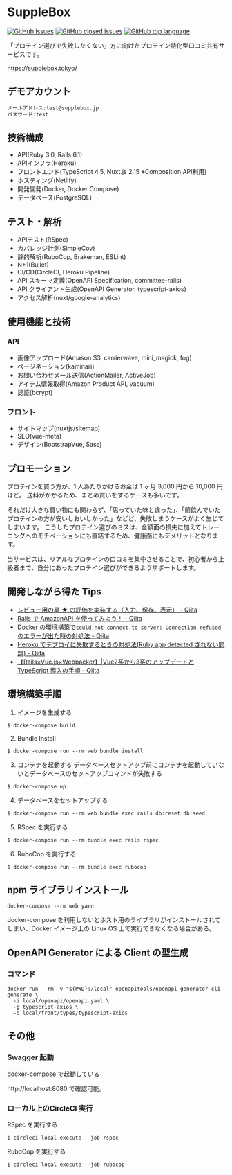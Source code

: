 # SuppleBox

<a href="https://img.shields.io/github/issues-raw/yuki0920/supplebox.svg"><img alt="GitHub issues" src="https://img.shields.io/github/issues-raw/yuki0920/supplebox.svg"></a>
<a href="https://img.shields.io/github/issues-closed-raw/yuki0920/supplebox.svg"><img alt="GitHub closed issues" src="https://img.shields.io/github/issues-closed-raw/yuki0920/supplebox.svg"></a>
<a href="https://img.shields.io/github/languages/top/yuki0920/supplebox"><img alt="GitHub top language" src="https://img.shields.io/github/languages/top/yuki0920/supplebox"></a>

「プロテイン選びで失敗したくない」方に向けたプロテイン特化型口コミ共有サービスです。

<https://supplebox.tokyo/>

## デモアカウント

```md
メールアドレス:test@supplebox.jp
パスワード:test
```

## 技術構成

- API(Ruby 3.0, Rails 6.1)
- APIインフラ(Heroku)
- フロントエンド(TypeScript 4.5, Nuxt.js 2.15 ※Composition API利用)
- ホスティング(Netlify)
- 開発開発(Docker, Docker Compose)
- データベース(PostgreSQL)

## テスト・解析

- APIテスト(RSpec)
- カバレッジ計測(SimpleCov)
- 静的解析(RuboCop, Brakeman, ESLint)
- N+1(Bullet)
- CI/CD(CircleCI, Heroku Pipeline)
- API スキーマ定義(OpenAPI Specification, committee-rails)
- API クライアント生成(OpenAPI Generator, typescript-axios)
- アクセス解析(nuxt/google-analytics)

## 使用機能と技術

### API

- 画像アップロード(Amason S3, carrierwave, mini_magick, fog)
- ページネーション(kaminari)
- お問い合わせメール送信(ActionMailer, ActiveJob)
- アイテム情報取得(Amazon Product API, vacuum)
- 認証(bcrypt)

### フロント
- サイトマップ(nuxtjs/sitemap)
- SEO(vue-meta)
- デザイン(BootstrapVue, Sass)

## プロモーション

プロテインを買う方が、1 人あたりかけるお金は 1 ヶ月 3,000 円から 10,000 円ほど。
送料がかかるため、まとめ買いをするケースも多いです。

それだけ大きな買い物にも関わらず、「思っていた味と違った」、「前飲んでいたプロテインの方が安いしおいしかった」などど、失敗しまうケースがよく生じてしまいます。
こうしたプロテイン選びのミスは、金額面の損失に加えてトレーニングへのモチベーションにも直結するため、健康面にもデメリットとなります。

当サービスは、リアルなプロテインの口コミを集中させることで、初心者から上級者まで、自分にあったプロテイン選びができるようサポートします。

## 開発しながら得た Tips

- [レビュー用の星 ★ の評価を実装する（入力、保存、表示） - Qiita](https://qiita.com/yuki_0920/items/a966d9fa2bdb621f805d)
- [Rails で AmazonAPI を使ってみよう！ - Qiita](https://qiita.com/yuki_0920/items/7e7e9dcd955fed777bc1)
- [Docker の環境構築で`could not connect to server: Connection refused`のエラーが出た時の対処法 - Qiita](https://qiita.com/yuki_0920/items/84e2ca260bfe13cf3072)
- [Heroku でデプロイに失敗するときの対処法(Ruby app detected されない問題) - Qiita](https://qiita.com/yuki_0920/items/b1065777edf090351052)
- [【Rails×Vue.js×Webpacker】|Vue2系から3系のアップデートとTypeScript 導入の手順 - Qiita](https://qiita.com/yuki_0920/items/2eab16aadbe2f3a8d73e)

## 環境構築手順

1. イメージを生成する

```
$ docker-compose build
```

2. Bundle Install

```
$ docker-compose run --rm web bundle install
```

3. コンテナを起動する
   データベースセットアップ前にコンテナを起動していないとデータベースのセットアップコマンドが失敗する

```
$ docker-compose up
```

4. データベースをセットアップする

```
$ docker-compose run --rm web bundle exec rails db:reset db:seed
```

5. RSpec を実行する

```
$ docker-compose run --rm bundle exec rails rspec
```

6. RuboCop を実行する

```
$ docker-compose run --rm bundle exec rubocop
```

## npm ライブラリインストール

```
docker-compose --rm web yarn
```

docker-compose を利用しないとホスト用のライブラリがインストールされてしまい、Docker イメージ上の Linux OS 上で実行できなくなる場合がある。

## OpenAPI Generator による Client の型生成

### コマンド

```
docker run --rm -v "${PWD}:/local" openapitools/openapi-generator-cli generate \
  -i local/openapi/openapi.yaml \
  -g typescript-axios \
  -o local/front/types/typescript-axios
```

## その他

### Swagger 起動

docker-compose で起動している

http://localhost:8080 で確認可能。

### ローカル上のCircleCI 実行

RSpec を実行する

```
$ circleci local execute --job rspec
```

RuboCop を実行する

```
$ circleci local execute --job rubocop
```
